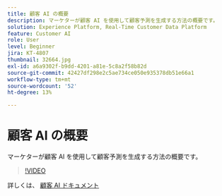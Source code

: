 ```yaml
---
title: 顧客 AI の概要
description: マーケターが顧客 AI を使用して顧客予測を生成する方法の概要です。
solution: Experience Platform, Real-Time Customer Data Platform
feature: Customer AI
role: User
level: Beginner
jira: KT-4807
thumbnail: 32664.jpg
exl-id: a6a9302f-b9dd-4201-a81e-5c8a2f58b82d
source-git-commit: 42427df298e2c5ae734ce050e935378db51e66a1
workflow-type: tm+mt
source-wordcount: '52'
ht-degree: 13%

---
```


# 顧客 AI の概要

マーケターが顧客 AI を使用して顧客予測を生成する方法の概要です。

>[!VIDEO](https://video.tv.adobe.com/v/32664?quality=12&learn=on)

詳しくは、 [顧客 AI ドキュメント](https://experienceleague.adobe.com/docs/experience-platform/intelligent-services/customer-ai/overview.html?lang=ja)
